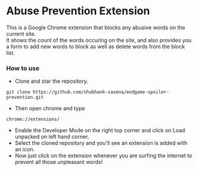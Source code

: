 # Abuse Prevention Extension
This is a Google Chrome extension that blocks any abusive words on the current site.</br>
It shows the count of the words occuring on the site, and also provides you a form to add new words to block as well
as delete words from the block list.

### How to use

* Clone and star the repository.
 
 ``` 
 git clone https://github.com/shubhank-saxena/endgame-spoiler-prevention.git
 ```
* Then open chrome and type
 
 ``` 
 chrome://extensions/ 
 ```
* Enable the Developer Mode on the right top corner and click on Load unpacked on left hand corner.
* Select the cloned repository and you'll see an extension is added with an icon.
* Now just click on the extension whenever you are surfing the internet to prevent all those unpleasant words!
